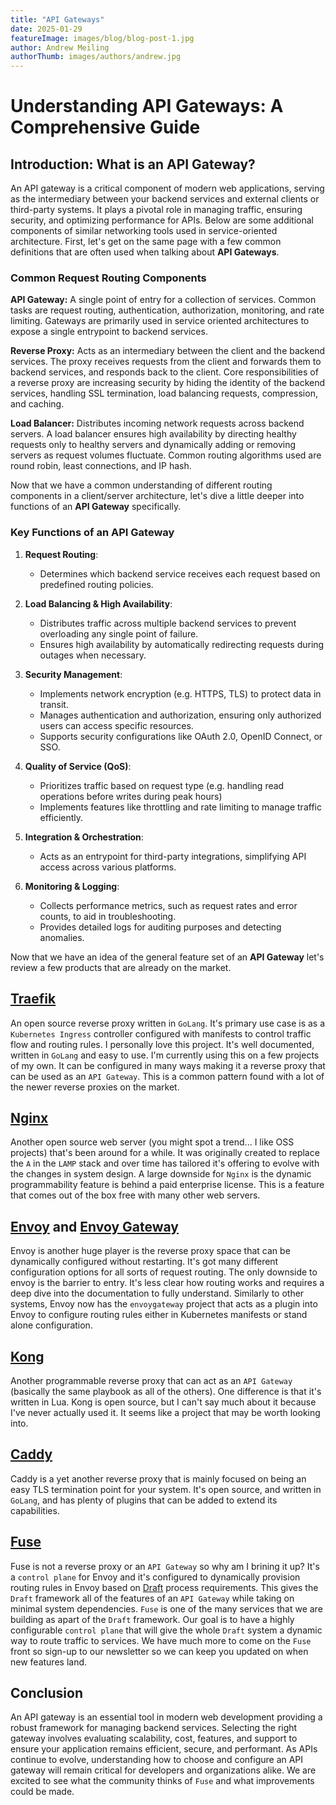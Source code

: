 ```yaml
---
title: "API Gateways"
date: 2025-01-29
featureImage: images/blog/blog-post-1.jpg
author: Andrew Meiling
authorThumb: images/authors/andrew.jpg
---
```


# Understanding API Gateways: A Comprehensive Guide

## Introduction: What is an API Gateway?

An API gateway is a critical component of modern web applications, serving as the intermediary between your backend services and external clients or third-party systems. It plays a pivotal role in managing traffic, ensuring security, and optimizing performance for APIs. Below are some additional components of similar networking tools used in service-oriented architecture. First, let's get on the same page with a few common definitions that are often used when talking about **API Gateways**.

### Common Request Routing Components

**API Gateway:** A single point of entry for a collection of services. Common tasks are request routing, authentication, authorization, monitoring, and rate limiting. Gateways are primarily used in service oriented architectures to expose a single entrypoint to backend services.

**Reverse Proxy:** Acts as an intermediary between the client and the backend services. The proxy receives requests from the client and forwards them to backend services, and responds back to the client. Core responsibilities of a reverse proxy are increasing security by hiding the identity of the backend services, handling SSL termination, load balancing requests, compression, and caching.

**Load Balancer:** Distributes incoming network requests across backend servers. A load balancer ensures high availability by directing healthy requests only to healthy servers and dynamically adding or removing servers as request volumes fluctuate. Common routing algorithms used are round robin, least connections, and IP hash.

Now that we have a common understanding of different routing components in a client/server architecture, let's dive a little deeper into functions of an **API Gateway** specifically.

### Key Functions of an API Gateway

1. **Request Routing**:
   - Determines which backend service receives each request based on predefined routing policies.

2. **Load Balancing & High Availability**:
   - Distributes traffic across multiple backend services to prevent overloading any single point of failure.
   - Ensures high availability by automatically redirecting requests during outages when necessary.

3. **Security Management**:
   - Implements network encryption (e.g. HTTPS, TLS) to protect data in transit.
   - Manages authentication and authorization, ensuring only authorized users can access specific resources.
   - Supports security configurations like OAuth 2.0, OpenID Connect, or SSO.

4. **Quality of Service (QoS)**:
   - Prioritizes traffic based on request type (e.g. handling read operations before writes during peak hours)
   - Implements features like throttling and rate limiting to manage traffic efficiently.

5. **Integration & Orchestration**:
   - Acts as an entrypoint for third-party integrations, simplifying API access across various platforms.

6. **Monitoring & Logging**:
   - Collects performance metrics, such as request rates and error counts, to aid in troubleshooting.
   - Provides detailed logs for auditing purposes and detecting anomalies.

Now that we have an idea of the general feature set of an **API Gateway** let's review a few products that are already on the market.

## [Traefik](https://doc.traefik.io/traefik/)

An open source reverse proxy written in `GoLang`. It's primary use case is as a `Kubernetes Ingress` controller configured with manifests to control traffic flow and routing rules. I personally love this project. It's well documented, written in `GoLang` and easy to use. I'm currently using this on a few projects of my own. It can be configured in many ways making it a reverse proxy that can be used as an `API Gateway`. This is a common pattern found with a lot of the newer reverse proxies on the market.

## [Nginx](https://nginx.org/)

Another open source web server (you might spot a trend... I like OSS projects) that's been around for a while. It was originally created to replace the `A` in the `LAMP` stack and over time has tailored it's offering to evolve with the changes in system design. A large downside for `Nginx` is the dynamic programmability feature is behind a paid enterprise license. This is a feature that comes out of the box free with many other web servers.

## [Envoy](https://www.envoyproxy.io/) and [Envoy Gateway](https://gateway.envoyproxy.io/)

Envoy is another huge player is the reverse proxy space that can be dynamically configured without restarting. It's got many different configuration options for all sorts of request routing. The only downside to envoy is the barrier to entry. It's less clear how routing works and requires a deep dive into the documentation to fully understand. Similarly to other systems, Envoy now has the `envoygateway` project that acts as a plugin into Envoy to configure routing rules either in Kubernetes manifests or stand alone configuration.

## [Kong](https://konghq.com/products/kong-gateway)

Another programmable reverse proxy that can act as an `API Gateway` (basically the same playbook as all of the others). One difference is that it's written in Lua. Kong is open source, but I can't say much about it because I've never actually used it. It seems like a project that may be worth looking into.

## [Caddy](https://caddyserver.com/)

Caddy is a yet another reverse proxy that is mainly focused on being an easy TLS termination point for your system. It's open source, and written in `GoLang`, and has plenty of plugins that can be added to extend its capabilities.

## [Fuse](https://github.com/steady-bytes/draft/tree/main/services/core/fuse)

Fuse is not a reverse proxy or an `API Gateway` so why am I brining it up? It's a `control plane` for Envoy and it's configured to dynamically provision routing rules in Envoy based on [Draft](https://draft.steady-bytes.com) process requirements. This gives the `Draft` framework all of the features of an `API Gateway` while taking on minimal system dependencies. `Fuse` is one of the many services that we are building as apart of the `Draft` framework. Our goal is to have a highly configurable `control plane` that will give the whole `Draft` system a dynamic way to route traffic to services. We have much more to come on the `Fuse` front so sign-up to our newsletter so we can keep you updated on when new features land.

## Conclusion

An API gateway is an essential tool in modern web development providing a robust framework for managing backend services. Selecting the right gateway involves evaluating scalability, cost, features, and support to ensure your application remains efficient, secure, and performant. As APIs continue to evolve, understanding how to choose and configure an API gateway will remain critical for developers and organizations alike. We are excited to see what the community thinks of `Fuse` and what improvements could be made.
